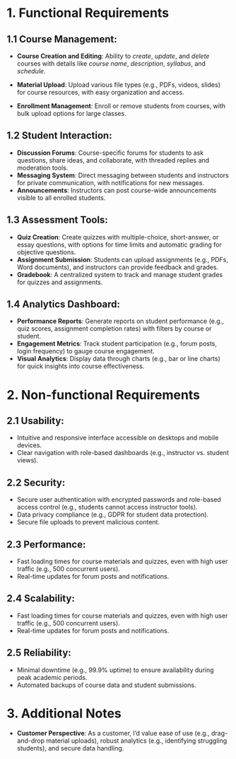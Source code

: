 # 1. Functional Requirements

## 1.1 Course Management:

- **Course Creation and Editing**: Ability to *create*, *update*, and *delete* courses with details like *course name*, *description*, *syllabus*, and *schedule*.

- **Material Upload**: Upload various file types (e.g., PDFs, videos, slides) for course resources, with easy organization and access.

- **Enrollment Management**: Enroll or remove students from courses, with bulk upload options for large classes.

## 1.2 Student Interaction:

- **Discussion Forums**: Course-specific forums for students to ask questions, share ideas, and collaborate, with threaded replies and moderation tools.
- **Messaging System**: Direct messaging between students and instructors for private communication, with notifications for new messages.
- **Announcements**: Instructors can post course-wide announcements visible to all enrolled students.

## 1.3 Assessment Tools:

- **Quiz Creation**: Create quizzes with multiple-choice, short-answer, or essay questions, with options for time limits and automatic grading for objective questions.
- **Assignment Submission**: Students can upload assignments (e.g., PDFs, Word documents), and instructors can provide feedback and grades.
- **Gradebook**: A centralized system to track and manage student grades for quizzes and assignments.

## 1.4 Analytics Dashboard:

- **Performance Reports**: Generate reports on student performance (e.g., quiz scores, assignment completion rates) with filters by course or student.
- **Engagement Metrics**: Track student participation (e.g., forum posts, login frequency) to gauge course engagement.
- **Visual Analytics**: Display data through charts (e.g., bar or line charts) for quick insights into course effectiveness.

# 2. Non-functional Requirements

## 2.1 Usability:

- Intuitive and responsive interface accessible on desktops and mobile devices.
- Clear navigation with role-based dashboards (e.g., instructor vs. student views).

## 2.2 Security:

- Secure user authentication with encrypted passwords and role-based access control (e.g., students cannot access instructor tools).
- Data privacy compliance (e.g., GDPR for student data protection).
- Secure file uploads to prevent malicious content.

## 2.3 Performance:

- Fast loading times for course materials and quizzes, even with high user traffic (e.g., 500 concurrent users).
- Real-time updates for forum posts and notifications.

## 2.4 Scalability:

- Fast loading times for course materials and quizzes, even with high user traffic (e.g., 500 concurrent users).
- Real-time updates for forum posts and notifications.

## 2.5 Reliability:

- Minimal downtime (e.g., 99.9% uptime) to ensure availability during peak academic periods.
- Automated backups of course data and student submissions.

# 3. Additional Notes

- **Customer Perspective**: As a customer, I’d value ease of use (e.g., drag-and-drop material uploads), robust analytics (e.g., identifying struggling students), and secure data handling.

